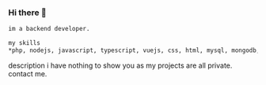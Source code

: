 ### Hi there 👋


```bash
im a backend developer.

my skills
*php, nodejs, javascript, typescript, vuejs, css, html, mysql, mongodb, redis, rabbitmq, docker etc. 
```

description
i have nothing to show you as my projects are all private. contact me.
```
